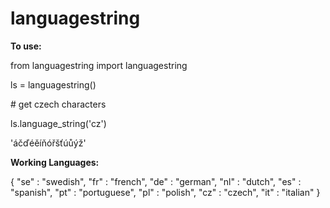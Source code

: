 # languagestring


<strong> To use: </strong>

<p> from languagestring import languagestring </p>
<p>ls = languagestring()</p>
<p> # get czech characters </p>
<p>ls.language_string('cz')</p>
<p>'áčďéěíňóřšťúůýž'</p>


<strong>Working Languages: </strong>
<p> {
	"se" : "swedish",
	"fr" : "french",
	"de" : "german",
	"nl" : "dutch",
	"es" : "spanish",
	"pt" : "portuguese",
	"pl" : "polish",
	"cz" : "czech",
	"it" : "italian"
}</p>

